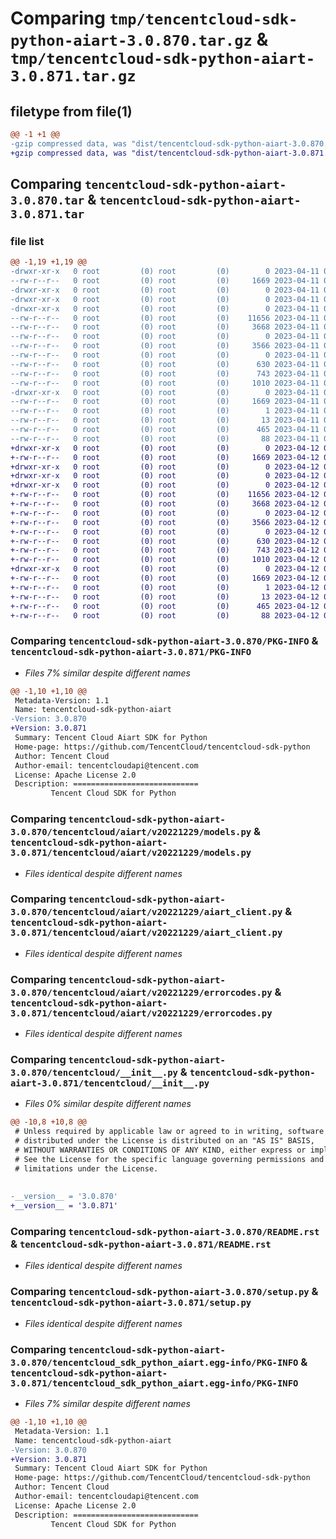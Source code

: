 # Comparing `tmp/tencentcloud-sdk-python-aiart-3.0.870.tar.gz` & `tmp/tencentcloud-sdk-python-aiart-3.0.871.tar.gz`

## filetype from file(1)

```diff
@@ -1 +1 @@
-gzip compressed data, was "dist/tencentcloud-sdk-python-aiart-3.0.870.tar", last modified: Tue Apr 11 03:18:53 2023, max compression
+gzip compressed data, was "dist/tencentcloud-sdk-python-aiart-3.0.871.tar", last modified: Wed Apr 12 00:14:22 2023, max compression
```

## Comparing `tencentcloud-sdk-python-aiart-3.0.870.tar` & `tencentcloud-sdk-python-aiart-3.0.871.tar`

### file list

```diff
@@ -1,19 +1,19 @@
-drwxr-xr-x   0 root         (0) root         (0)        0 2023-04-11 03:18:53.000000 tencentcloud-sdk-python-aiart-3.0.870/
--rw-r--r--   0 root         (0) root         (0)     1669 2023-04-11 03:18:53.000000 tencentcloud-sdk-python-aiart-3.0.870/PKG-INFO
-drwxr-xr-x   0 root         (0) root         (0)        0 2023-04-11 03:18:53.000000 tencentcloud-sdk-python-aiart-3.0.870/tencentcloud/
-drwxr-xr-x   0 root         (0) root         (0)        0 2023-04-11 03:18:53.000000 tencentcloud-sdk-python-aiart-3.0.870/tencentcloud/aiart/
-drwxr-xr-x   0 root         (0) root         (0)        0 2023-04-11 03:18:53.000000 tencentcloud-sdk-python-aiart-3.0.870/tencentcloud/aiart/v20221229/
--rw-r--r--   0 root         (0) root         (0)    11656 2023-04-11 03:18:52.000000 tencentcloud-sdk-python-aiart-3.0.870/tencentcloud/aiart/v20221229/models.py
--rw-r--r--   0 root         (0) root         (0)     3668 2023-04-11 03:18:52.000000 tencentcloud-sdk-python-aiart-3.0.870/tencentcloud/aiart/v20221229/aiart_client.py
--rw-r--r--   0 root         (0) root         (0)        0 2023-04-11 03:18:52.000000 tencentcloud-sdk-python-aiart-3.0.870/tencentcloud/aiart/v20221229/__init__.py
--rw-r--r--   0 root         (0) root         (0)     3566 2023-04-11 03:18:52.000000 tencentcloud-sdk-python-aiart-3.0.870/tencentcloud/aiart/v20221229/errorcodes.py
--rw-r--r--   0 root         (0) root         (0)        0 2023-04-11 03:18:52.000000 tencentcloud-sdk-python-aiart-3.0.870/tencentcloud/aiart/__init__.py
--rw-r--r--   0 root         (0) root         (0)      630 2023-04-11 03:18:52.000000 tencentcloud-sdk-python-aiart-3.0.870/tencentcloud/__init__.py
--rw-r--r--   0 root         (0) root         (0)      743 2023-04-11 03:18:52.000000 tencentcloud-sdk-python-aiart-3.0.870/README.rst
--rw-r--r--   0 root         (0) root         (0)     1010 2023-04-11 03:18:52.000000 tencentcloud-sdk-python-aiart-3.0.870/setup.py
-drwxr-xr-x   0 root         (0) root         (0)        0 2023-04-11 03:18:53.000000 tencentcloud-sdk-python-aiart-3.0.870/tencentcloud_sdk_python_aiart.egg-info/
--rw-r--r--   0 root         (0) root         (0)     1669 2023-04-11 03:18:53.000000 tencentcloud-sdk-python-aiart-3.0.870/tencentcloud_sdk_python_aiart.egg-info/PKG-INFO
--rw-r--r--   0 root         (0) root         (0)        1 2023-04-11 03:18:53.000000 tencentcloud-sdk-python-aiart-3.0.870/tencentcloud_sdk_python_aiart.egg-info/dependency_links.txt
--rw-r--r--   0 root         (0) root         (0)       13 2023-04-11 03:18:53.000000 tencentcloud-sdk-python-aiart-3.0.870/tencentcloud_sdk_python_aiart.egg-info/top_level.txt
--rw-r--r--   0 root         (0) root         (0)      465 2023-04-11 03:18:53.000000 tencentcloud-sdk-python-aiart-3.0.870/tencentcloud_sdk_python_aiart.egg-info/SOURCES.txt
--rw-r--r--   0 root         (0) root         (0)       88 2023-04-11 03:18:53.000000 tencentcloud-sdk-python-aiart-3.0.870/setup.cfg
+drwxr-xr-x   0 root         (0) root         (0)        0 2023-04-12 00:14:22.000000 tencentcloud-sdk-python-aiart-3.0.871/
+-rw-r--r--   0 root         (0) root         (0)     1669 2023-04-12 00:14:22.000000 tencentcloud-sdk-python-aiart-3.0.871/PKG-INFO
+drwxr-xr-x   0 root         (0) root         (0)        0 2023-04-12 00:14:22.000000 tencentcloud-sdk-python-aiart-3.0.871/tencentcloud/
+drwxr-xr-x   0 root         (0) root         (0)        0 2023-04-12 00:14:22.000000 tencentcloud-sdk-python-aiart-3.0.871/tencentcloud/aiart/
+drwxr-xr-x   0 root         (0) root         (0)        0 2023-04-12 00:14:22.000000 tencentcloud-sdk-python-aiart-3.0.871/tencentcloud/aiart/v20221229/
+-rw-r--r--   0 root         (0) root         (0)    11656 2023-04-12 00:14:21.000000 tencentcloud-sdk-python-aiart-3.0.871/tencentcloud/aiart/v20221229/models.py
+-rw-r--r--   0 root         (0) root         (0)     3668 2023-04-12 00:14:21.000000 tencentcloud-sdk-python-aiart-3.0.871/tencentcloud/aiart/v20221229/aiart_client.py
+-rw-r--r--   0 root         (0) root         (0)        0 2023-04-12 00:14:21.000000 tencentcloud-sdk-python-aiart-3.0.871/tencentcloud/aiart/v20221229/__init__.py
+-rw-r--r--   0 root         (0) root         (0)     3566 2023-04-12 00:14:21.000000 tencentcloud-sdk-python-aiart-3.0.871/tencentcloud/aiart/v20221229/errorcodes.py
+-rw-r--r--   0 root         (0) root         (0)        0 2023-04-12 00:14:21.000000 tencentcloud-sdk-python-aiart-3.0.871/tencentcloud/aiart/__init__.py
+-rw-r--r--   0 root         (0) root         (0)      630 2023-04-12 00:14:21.000000 tencentcloud-sdk-python-aiart-3.0.871/tencentcloud/__init__.py
+-rw-r--r--   0 root         (0) root         (0)      743 2023-04-12 00:14:21.000000 tencentcloud-sdk-python-aiart-3.0.871/README.rst
+-rw-r--r--   0 root         (0) root         (0)     1010 2023-04-12 00:14:21.000000 tencentcloud-sdk-python-aiart-3.0.871/setup.py
+drwxr-xr-x   0 root         (0) root         (0)        0 2023-04-12 00:14:22.000000 tencentcloud-sdk-python-aiart-3.0.871/tencentcloud_sdk_python_aiart.egg-info/
+-rw-r--r--   0 root         (0) root         (0)     1669 2023-04-12 00:14:22.000000 tencentcloud-sdk-python-aiart-3.0.871/tencentcloud_sdk_python_aiart.egg-info/PKG-INFO
+-rw-r--r--   0 root         (0) root         (0)        1 2023-04-12 00:14:22.000000 tencentcloud-sdk-python-aiart-3.0.871/tencentcloud_sdk_python_aiart.egg-info/dependency_links.txt
+-rw-r--r--   0 root         (0) root         (0)       13 2023-04-12 00:14:22.000000 tencentcloud-sdk-python-aiart-3.0.871/tencentcloud_sdk_python_aiart.egg-info/top_level.txt
+-rw-r--r--   0 root         (0) root         (0)      465 2023-04-12 00:14:22.000000 tencentcloud-sdk-python-aiart-3.0.871/tencentcloud_sdk_python_aiart.egg-info/SOURCES.txt
+-rw-r--r--   0 root         (0) root         (0)       88 2023-04-12 00:14:22.000000 tencentcloud-sdk-python-aiart-3.0.871/setup.cfg
```

### Comparing `tencentcloud-sdk-python-aiart-3.0.870/PKG-INFO` & `tencentcloud-sdk-python-aiart-3.0.871/PKG-INFO`

 * *Files 7% similar despite different names*

```diff
@@ -1,10 +1,10 @@
 Metadata-Version: 1.1
 Name: tencentcloud-sdk-python-aiart
-Version: 3.0.870
+Version: 3.0.871
 Summary: Tencent Cloud Aiart SDK for Python
 Home-page: https://github.com/TencentCloud/tencentcloud-sdk-python
 Author: Tencent Cloud
 Author-email: tencentcloudapi@tencent.com
 License: Apache License 2.0
 Description: ============================
         Tencent Cloud SDK for Python
```

### Comparing `tencentcloud-sdk-python-aiart-3.0.870/tencentcloud/aiart/v20221229/models.py` & `tencentcloud-sdk-python-aiart-3.0.871/tencentcloud/aiart/v20221229/models.py`

 * *Files identical despite different names*

### Comparing `tencentcloud-sdk-python-aiart-3.0.870/tencentcloud/aiart/v20221229/aiart_client.py` & `tencentcloud-sdk-python-aiart-3.0.871/tencentcloud/aiart/v20221229/aiart_client.py`

 * *Files identical despite different names*

### Comparing `tencentcloud-sdk-python-aiart-3.0.870/tencentcloud/aiart/v20221229/errorcodes.py` & `tencentcloud-sdk-python-aiart-3.0.871/tencentcloud/aiart/v20221229/errorcodes.py`

 * *Files identical despite different names*

### Comparing `tencentcloud-sdk-python-aiart-3.0.870/tencentcloud/__init__.py` & `tencentcloud-sdk-python-aiart-3.0.871/tencentcloud/__init__.py`

 * *Files 0% similar despite different names*

```diff
@@ -10,8 +10,8 @@
 # Unless required by applicable law or agreed to in writing, software
 # distributed under the License is distributed on an "AS IS" BASIS,
 # WITHOUT WARRANTIES OR CONDITIONS OF ANY KIND, either express or implied.
 # See the License for the specific language governing permissions and
 # limitations under the License.
 
 
-__version__ = '3.0.870'
+__version__ = '3.0.871'
```

### Comparing `tencentcloud-sdk-python-aiart-3.0.870/README.rst` & `tencentcloud-sdk-python-aiart-3.0.871/README.rst`

 * *Files identical despite different names*

### Comparing `tencentcloud-sdk-python-aiart-3.0.870/setup.py` & `tencentcloud-sdk-python-aiart-3.0.871/setup.py`

 * *Files identical despite different names*

### Comparing `tencentcloud-sdk-python-aiart-3.0.870/tencentcloud_sdk_python_aiart.egg-info/PKG-INFO` & `tencentcloud-sdk-python-aiart-3.0.871/tencentcloud_sdk_python_aiart.egg-info/PKG-INFO`

 * *Files 7% similar despite different names*

```diff
@@ -1,10 +1,10 @@
 Metadata-Version: 1.1
 Name: tencentcloud-sdk-python-aiart
-Version: 3.0.870
+Version: 3.0.871
 Summary: Tencent Cloud Aiart SDK for Python
 Home-page: https://github.com/TencentCloud/tencentcloud-sdk-python
 Author: Tencent Cloud
 Author-email: tencentcloudapi@tencent.com
 License: Apache License 2.0
 Description: ============================
         Tencent Cloud SDK for Python
```

